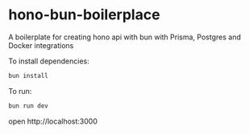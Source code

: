 # hono-bun-boilerplace
A boilerplate for creating hono api with bun with Prisma, Postgres and Docker integrations

To install dependencies:
```sh
bun install
```

To run:
```sh
bun run dev
```

open http://localhost:3000
